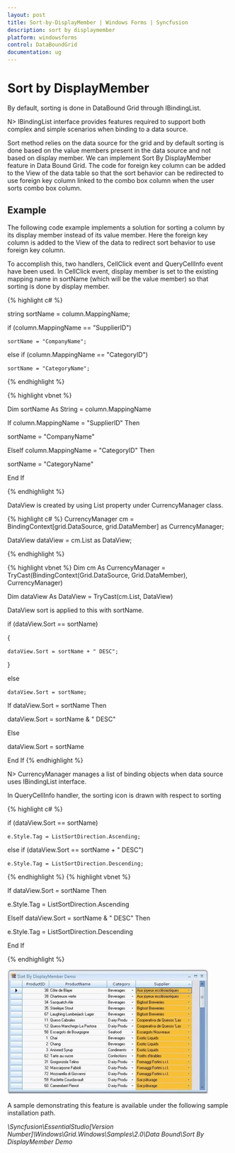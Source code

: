 ```yaml
---
layout: post
title: Sort-by-DisplayMember | Windows Forms | Syncfusion
description: sort by displaymember
platform: windowsforms
control: DataBoundGrid
documentation: ug
---
```


# Sort by DisplayMember

By default, sorting is done in DataBound Grid through IBindingList.

N> IBindingList interface provides features required to support both complex and simple scenarios when binding to a data source.

Sort method relies on the data source for the grid and by default sorting is done based on the value members present in the data source and not based on display member. We can implement Sort By DisplayMember feature in Data Bound Grid. The code for foreign key column can be added to the View of the data table so that the sort behavior can be redirected to use foreign key column linked to the combo box column when the user sorts combo box column.

## Example

The following code example implements a solution for sorting a column by its display member instead of its value member. Here the foreign key column is added to the View of the data to redirect sort behavior to use foreign key column. 

To accomplish this, two handlers, CellClick event and QueryCellInfo event have been used. In CellClick event, display member is set to the existing mapping name in sortName (which will be the value member) so that sorting is done by display member.



{% highlight c# %}

string sortName = column.MappingName;

if (column.MappingName == "SupplierID")

    sortName = "CompanyName";

else if (column.MappingName == "CategoryID")

    sortName = "CategoryName";


{% endhighlight  %}

{% highlight vbnet %}


Dim sortName As String = column.MappingName

If column.MappingName = "SupplierID" Then

sortName = "CompanyName"

ElseIf column.MappingName = "CategoryID" Then

sortName = "CategoryName"

End If

{% endhighlight  %}

DataView is created by using List property under CurrencyManager class.




{% highlight c# %}
CurrencyManager cm = BindingContext[grid.DataSource, grid.DataMember] as CurrencyManager;

DataView dataView = cm.List as DataView;


{% endhighlight  %}



{% highlight vbnet %}
Dim cm As CurrencyManager = TryCast(BindingContext(Grid.DataSource, Grid.DataMember), CurrencyManager)

Dim dataView As DataView = TryCast(cm.List, DataView)

DataView sort is applied to this with sortName.





if (dataView.Sort == sortName)

{

    dataView.Sort = sortName + " DESC";

}

else

    dataView.Sort = sortName;







If dataView.Sort = sortName Then

dataView.Sort = sortName & " DESC"

Else

dataView.Sort = sortName

End If
{% endhighlight  %}

N> CurrencyManager manages a list of binding objects when data source uses IBindingList interface.

In QueryCellInfo handler, the sorting icon is drawn with respect to sorting


{% highlight c# %}


if (dataView.Sort == sortName)

    e.Style.Tag = ListSortDirection.Ascending;

else if (dataView.Sort == sortName + " DESC")

    e.Style.Tag = ListSortDirection.Descending;



{% endhighlight  %}
{% highlight vbnet %}



If dataView.Sort = sortName Then

e.Style.Tag = ListSortDirection.Ascending

ElseIf dataView.Sort = sortName & " DESC" Then

e.Style.Tag = ListSortDirection.Descending

End If

{% endhighlight  %}

![](Sort-by-DisplayMember_images/Sort-by-DisplayMember_img3.jpeg)


A sample demonstrating this feature is available under the following sample installation path.

_<Install Location>\Syncfusion\EssentialStudio\[Version Number]\Windows\Grid.Windows\Samples\2.0\Data Bound\Sort By DisplayMember Demo_

